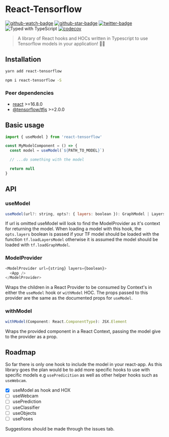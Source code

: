 # React-Tensorflow

[![github-watch-badge]][github-watch]
[![github-star-badge]][github-star]
[![twitter-badge]][twitter]
![Typed with TypeScript][typescript]
[![codecov](https://codecov.io/gh/joshuaellis/react-tensorflow/branch/master/graph/badge.svg)](https://codecov.io/gh/joshuaellis/react-tensorflow)

> A library of React hooks and HOCs written in Typescript to use Tensorflow models in your application! 🤖🧠

## Installation

```sh
yarn add react-tensorflow
```

```sh
npm i react-tensorflow -S
```

### Peer dependencies

- [react](https://www.npmjs.com/package/react) >=16.8.0
- [@tensorflow/tfjs](https://www.npmjs.com/package/@tensorflow/tfjs) >=2.0.0

## Basic usage

```js
import { useModel } from 'react-tensorflow'

const MyModelComponent = () => {
  const model = useModel(`${PATH_TO_MODEL}`)

  // ...do something with the model

  return null
}
```

## API

### useModel

```js
useModel(url?: string, opts?: { layers: boolean }): GraphModel | LayersModel | null
```

If url is omitted useModel will look to find the ModelProvider as it's context for returning the model. When loading a model with this hook, the `opts.layers` boolean is passed if your TF model should be loaded with the function `tf.loadLayersModel` otherwise it is assumed the model should be loaded with `tf.loadGraphModel`.

### ModelProvider

```js
<ModelProvider url={string} layers={boolean}>
  <App />
</ModelProvider>
```

Wraps the children in a React Provider to be consumed by Context's in either the `useModel` hook or `withModel` HOC. The props passed to this provider are the same as the documented props for `useModel`.

### withModel

```js
withModel(Component: React.ComponentType): JSX.Element
```

Wraps the provided component in a React Context, passing the model give to the provider as a prop.

## Roadmap

So far there is only one hook to include the model in your react-app. As this library goes the plan would be to add more specific hooks to use with specific models e.g `usePredicition` as well as other helper hooks such as `useWebcam`.

- [x] useModel as hook and HOX
- [ ] useWebcam
- [ ] usePrediction
- [ ] useClassifier
- [ ] useObjects
- [ ] usePoses

Suggestions should be made through the issues tab.

[typescript]: https://flat.badgen.net/badge/icon/Typed?icon=typescript&label&labelColor=blue&color=555555
[github-watch-badge]: https://img.shields.io/github/watchers/joshuaellis/react-tensorflow.svg?style=social
[github-watch]: https://github.com/joshuaellis/react-tensorflow/watchers
[github-star-badge]: https://img.shields.io/github/stars/joshuaellis/react-tensorflow.svg?style=social
[github-star]: https://github.com/joshuaellis/react-tensorflow/stargazers
[twitter]: https://twitter.com/intent/tweet?text=Check%20out%20react-tensorflow%20by%20@Josh%20Ellis%20https://github.com/joshuaellis/react-tensorflow%20%F0%9F%91%8D
[twitter-badge]: https://img.shields.io/twitter/url/https/github.com/kentcdodds/testing-workshop.svg?style=social
